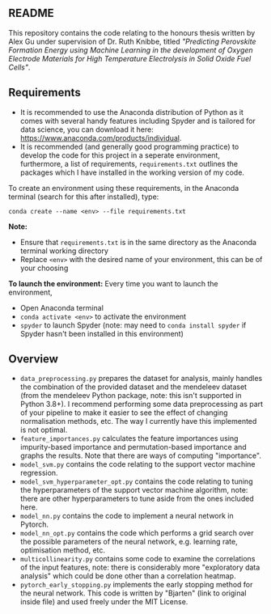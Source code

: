 ## README
This repository contains the code relating to the honours thesis written by Alex Gu under supervision of Dr. Ruth Knibbe, titled *"Predicting Perovskite Formation Energy using Machine Learning in the development of Oxygen Electrode Materials for High Temperature Electrolysis in Solid Oxide Fuel Cells"*.

## Requirements

* It is recommended to use the Anaconda distribution of Python as it comes with several handy features including Spyder and is tailored for data science, you can download it here: https://www.anaconda.com/products/individual.
* It is recommended (and generally good programming practice) to develop the code for this project in a seperate environment, furthermore, a list of requirements, `requirements.txt` outlines the packages which I have installed in the working version of my code.
 
To create an environment using these requirements, in the Anaconda terminal (search for this after installed), type:

`conda create --name <env> --file requirements.txt`

**Note:**

* Ensure that `requirements.txt` is in the same directory as the Anaconda terminal working directory
* Replace `<env>` with the desired name of your environment, this can be of your choosing

**To launch the environment:** Every time you want to launch the environment,

* Open Anaconda terminal
* `conda activate <env>` to activate the environment
* `spyder` to launch Spyder (note: may need to `conda install spyder` if Spyder hasn't been installed in this environment)


## Overview

* `data_preprocessing.py` prepares the dataset for analysis, mainly handles the combination of the provided dataset and the mendeleev dataset (from the mendeleev Python package, note: this isn't supported in Python 3.8+). I recommend performing some data preprocessing as part of your pipeline to make it easier to see the effect of changing normalisation methods, etc. The way I currently have this implemented is not optimal.
* `feature_importances.py` calculates the feature importances using impurity-based importance and permutation-based importance and graphs the results. Note that there are ways of computing "importance".
* `model_svm.py` contains the code relating to the support vector machine regression.
* `model_svm_hyperparameter_opt.py` contains the code relating to tuning the hyperparameters of the support vector machine algorithm, note: there are other hyperparameters to tune aside from the ones included here.
* `model_nn.py` contains the code to implement a neural network in Pytorch.
* `model_nn_opt.py` contains the code which performs a grid search over the possible parameters of the neural network, e.g. learning rate, optimisation method, etc.
* `multicollinearity.py` contains some code to examine the correlations of the input features, note: there is considerably more "exploratory data analysis" which could be done other than a correlation heatmap.
* `pytorch_early_stopping.py` implements the early stopping method for the neural network. This code is written by "Bjarten" (link to original inside file) and used freely under the MIT License.


